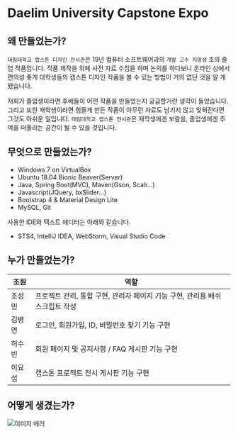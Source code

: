 # Daelim University Capstone Expo

## 왜 만들었는가?

`대림대학교 캡스톤 디자인 전시관`은 19년 컴퓨터 소프트웨어과의 `개발 고수 지망생` 조의 졸업 작품입니다. 작품 제작을 위해 사전 자료 수집을 하며 논의를 하다보니 온라인 상에서 편의성 좋게 대학생들의 캡스톤 디자인 작품을 볼 수 있는 방법이 거의 없단 것을 알 게 됐습니다.

저희가 졸업생이라면 후배들이 어떤 작품을 만들었는지 궁금할거란 생각이 들었습니다. 그리고 또한 재학생이라면 힘들게 만든 작품이 아무런 자료도 남기지 않고 잊혀진다면 그것도 아쉬운 일입니다. `대림대학교 캡스톤 전시관`은 재학생에겐 보람을, 졸업생에겐 추억을 떠올리는 공간이 될 수 있을 것입니다.

## 무엇으로 만들었는가?

* Windows 7 on VirtualBox
* Ubuntu 18.04 Bionic Beaver(Server)
* Java, Spring Boot(MVC), Maven(Gson, Scalr...)
* Javascript(JQuery, bxSlider...)
* Bootstrap 4 & Material Design Lite
* MySQL, Git

사용한 IDE와 텍스트 에디터는 아래와 같습니다.

* STS4, IntelliJ IDEA, WebStorm, Visual Studio Code

## 누가 만들었는가?

| 조원   | 역할                                                         |
| ------ | ------------------------------------------------------------ |
| 조성민 | 프로젝트 관리, 통합 구현, 관리자 페이지 기능 구현, 관리용 배쉬 스크립트 작성 |
| 김병연 | 로그인, 회원가입, ID, 비밀번호 찾기 기능 구현                |
| 허수빈 | 회원 페이지 및 공지사항 / FAQ 게시판 기능 구현               |
| 이요섭 | 캡스톤 프로젝트 전시 게시판 기능 구현                        |

## 어떻게 생겼는가?

![이미지 에러](<https://i.imgur.com/456XeOO.png>"메인 페이지")
